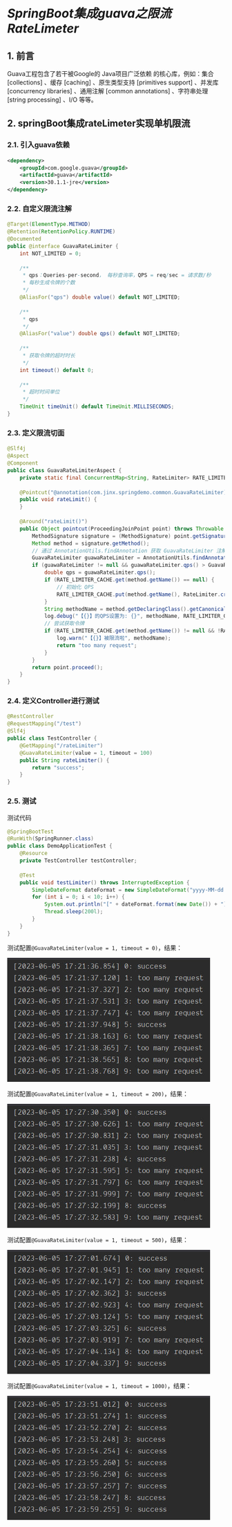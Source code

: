 # $SpringBoot集成guava之限流RateLimeter$

## **1. 前言**

Guava工程包含了若干被Google的 Java项目广泛依赖 的核心库，例如：集合 [collections] 、缓存 [caching] 、原生类型支持 [primitives support] 、并发库 [concurrency libraries] 、通用注解 [common annotations] 、字符串处理 [string processing] 、I/O 等等。

## **2. springBoot集成rateLimeter实现单机限流**

### **2.1. 引入guava依赖**

``` xml
<dependency>
    <groupId>com.google.guava</groupId>
    <artifactId>guava</artifactId>
    <version>30.1.1-jre</version>
</dependency>
```

### **2.2. 自定义限流注解**

``` java
@Target(ElementType.METHOD)
@Retention(RetentionPolicy.RUNTIME)
@Documented
public @interface GuavaRateLimiter {
    int NOT_LIMITED = 0;

    /**
     * qps：Queries-per-second， 每秒查询率，QPS = req/sec = 请求数/秒
     * 每秒生成令牌的个数
     */
    @AliasFor("qps") double value() default NOT_LIMITED;

    /**
     * qps
     */
    @AliasFor("value") double qps() default NOT_LIMITED;

    /**
     * 获取令牌的超时时长
     */
    int timeout() default 0;

    /**
     * 超时时间单位
     */
    TimeUnit timeUnit() default TimeUnit.MILLISECONDS;
}

```

### **2.3. 定义限流切面**

``` java
@Slf4j
@Aspect
@Component
public class GuavaRateLimiterAspect {
    private static final ConcurrentMap<String, RateLimiter> RATE_LIMITER_CACHE = new ConcurrentHashMap<>();

    @Pointcut("@annotation(com.jinx.springdemo.common.GuavaRateLimiter)")
    public void rateLimit() {
    }

    @Around("rateLimit()")
    public Object pointcut(ProceedingJoinPoint point) throws Throwable {
        MethodSignature signature = (MethodSignature) point.getSignature();
        Method method = signature.getMethod();
        // 通过 AnnotationUtils.findAnnotation 获取 GuavaRateLimiter 注解
        GuavaRateLimiter guawaRateLimiter = AnnotationUtils.findAnnotation(method, GuavaRateLimiter.class);
        if (guawaRateLimiter != null && guawaRateLimiter.qps() > GuavaRateLimiter.NOT_LIMITED) {
            double qps = guawaRateLimiter.qps();
            if (RATE_LIMITER_CACHE.get(method.getName()) == null) {
                // 初始化 QPS
                RATE_LIMITER_CACHE.put(method.getName(), RateLimiter.create(qps));
            }
            String methodName = method.getDeclaringClass().getCanonicalName() + "." + method.getName();
            log.debug("【{}】的QPS设置为: {}", methodName, RATE_LIMITER_CACHE.get(method.getName()).getRate());
            // 尝试获取令牌
            if (RATE_LIMITER_CACHE.get(method.getName()) != null && !RATE_LIMITER_CACHE.get(method.getName()).tryAcquire(guawaRateLimiter.timeout(), guawaRateLimiter.timeUnit())) {
                log.warn("【{}】被限流啦", methodName);
                return "too many request";
            }
        }
        return point.proceed();
    }
}
```

### **2.4. 定义Controller进行测试**

```java
@RestController
@RequestMapping("/test")
@Slf4j
public class TestController {
    @GetMapping("/rateLimiter")
    @GuavaRateLimiter(value = 1, timeout = 100)
    public String rateLimiter() {
        return "success";
    }
}
```

### **2.5. 测试**

测试代码

```java
@SpringBootTest
@RunWith(SpringRunner.class)
public class DemoApplicationTest {
    @Resource
    private TestController testController;

    @Test
    public void testLimiter() throws InterruptedException {
        SimpleDateFormat dateFormat = new SimpleDateFormat("yyyy-MM-dd HH:mm:ss.SSS");
        for (int i = 0; i < 10; i++) {
            System.out.println("[" + dateFormat.format(new Date()) + "] " + i + ": " + testController.rateLimiter());
            Thread.sleep(200l);
        }
    }
}
```

测试配置`@GuavaRateLimiter(value = 1, timeout = 0)`，结果：

![CountDownLatch](/imgs/ratelimiter/Snipaste_2023-06-05_17-22-03.jpg)

测试配置`@GuavaRateLimiter(value = 1, timeout = 200)`，结果：

![CountDownLatch](/imgs/ratelimiter/Snipaste_2023-06-05_17-23-03.jpg)

测试配置`@GuavaRateLimiter(value = 1, timeout = 500)`，结果：

![CountDownLatch](/imgs/ratelimiter/Snipaste_2023-06-05_17-23-32.jpg)

测试配置`@GuavaRateLimiter(value = 1, timeout = 1000)`，结果：

![CountDownLatch](/imgs/ratelimiter/Snipaste_2023-06-05_17-24-06.jpg)
